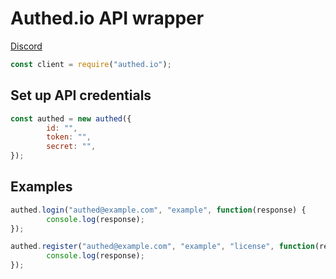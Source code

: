 # Authed.io API wrapper
[Discord](https://discord.gg/sxVvkMSS)

```js
const client = require("authed.io");
```

## Set up API credentials
```js
const authed = new authed({
        id: "",
        token: "",
        secret: "",
});
```

## Examples
```js
authed.login("authed@example.com", "example", function(response) {
        console.log(response);
});
```

```js
authed.register("authed@example.com", "example", "license", function(response) {
        console.log(response);
});
```
